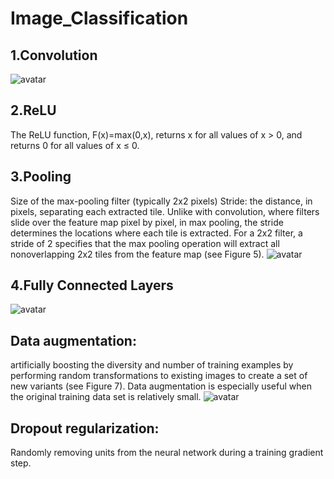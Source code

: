 # Image_Classification
## 1.Convolution
![avatar](https://developers.google.cn/machine-learning/practica/image-classification/images/convolution_overview.gif)

## 2.ReLU
The ReLU function, F(x)=max(0,x), returns x for all values of x > 0, and returns 0 for all values of x ≤ 0.

## 3.Pooling
Size of the max-pooling filter (typically 2x2 pixels)
Stride: the distance, in pixels, separating each extracted tile. Unlike with convolution, where filters slide over the feature map pixel by pixel, in max pooling, the stride determines the locations where each tile is extracted. For a 2x2 filter, a stride of 2 specifies that the max pooling operation will extract all nonoverlapping 2x2 tiles from the feature map (see Figure 5).
![avatar](https://developers.google.cn/machine-learning/practica/image-classification/images/maxpool_animation.gif)

## 4.Fully Connected Layers
![avatar](https://developers.google.cn/machine-learning/practica/image-classification/images/cnn_architecture.svg)



## Data augmentation: 
artificially boosting the diversity and number of training examples by performing random transformations to existing images to create a set of new variants (see Figure 7). Data augmentation is especially useful when the original training data set is relatively small.
![avatar](https://developers.google.cn/machine-learning/practica/image-classification/images/data_augmentation.png)
## Dropout regularization: 
Randomly removing units from the neural network during a training gradient step.
